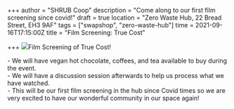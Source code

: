 +++
author = "SHRUB Coop"
description = "Come along to our first film screening since covid!"
draft = true
location = "Zero Waste Hub, 22 Bread Street, EH3 9AF"
tags = ["swapshop", "zero-waste-hub"]
time = 2021-09-16T17:15:00Z
title = "Film Screening: True Cost"

+++
![](https://res.cloudinary.com/shrub-co-op/image/upload/v1631276720/shrubcoop.org/media/1_toqoeo.png)Film Screening of True Cost!

\- We will have vegan hot chocolate, coffees, and tea available to buy during the event.  
\- We will have a discussion session afterwards to help us process what we have watched.  
\- This will be our first film screening in the hub since Covid times so we are very excited to have our wonderful community in our space again!